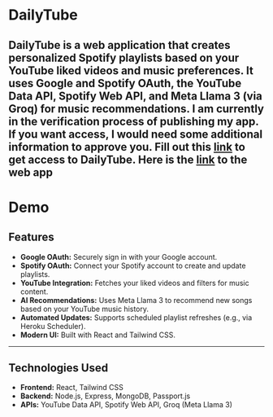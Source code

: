 
# DailyTube

DailyTube is a web application that creates personalized Spotify playlists based on your YouTube liked videos and music preferences. It uses Google and Spotify OAuth, the YouTube Data API, Spotify Web API, and Meta Llama 3 (via Groq) for music recommendations.
I am currently in the verification process of publishing my app. If you want access, I would need some additional information to approve you. Fill out this [link](https://docs.google.com/forms/d/e/1FAIpQLSeBAChBr835jkCL7L-mdgKqW31a7tvXREX-3318LuGUTKbLNA/viewform?usp=sharing&ouid=114680859289860888168) to get access to DailyTube.
Here is the [link](https://dailytube-e61b5db174d0.herokuapp.com/) to the web app
---

# Demo

## Features

- **Google OAuth:** Securely sign in with your Google account.
- **Spotify OAuth:** Connect your Spotify account to create and update playlists.
- **YouTube Integration:** Fetches your liked videos and filters for music content.
- **AI Recommendations:** Uses Meta Llama 3 to recommend new songs based on your YouTube music history.
- **Automated Updates:** Supports scheduled playlist refreshes (e.g., via Heroku Scheduler).
- **Modern UI:** Built with React and Tailwind CSS.

---

## Technologies Used

- **Frontend:** React, Tailwind CSS
- **Backend:** Node.js, Express, MongoDB, Passport.js
- **APIs:** YouTube Data API, Spotify Web API, Groq (Meta Llama 3)
